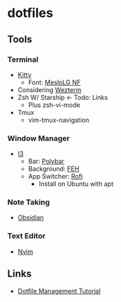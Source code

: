 # dotfiles

## Tools

### Terminal

- [Kitty](https://sw.kovidgoyal.net/kitty/)
  - Font: [MesloLG NF](https://www.nerdfonts.com/font-downloads)
- Considering [Wezterm](https://wezfurlong.org/wezterm/)
- Zsh W/ Starship <- Todo: Links
  - Plus zsh-vi-mode
- Tmux
  - vim-tmux-navigation

### Window Manager

- [I3](https://i3wm.org/)
  - Bar: [Polybar](https://github.com/polybar/polybar)
  - Background: [FEH](https://feh.finalrewind.org/)
  - App Switcher: [Rofi](https://github.com/davatorium/rofi)
    - Install on Ubuntu with apt

### Note Taking

- [Obsidian](https://obsidian.md/)

### Text Editor

- [Nvim](https://github.com/neovim/neovim)

## Links

- [Dotfile Management Tutorial](https://www.atlassian.com/git/tutorials/dotfiles)

